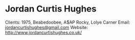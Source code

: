 # Jordan Curtis Hughes

Clients: 1975, Beabedoobee, A$AP Rocky, Lolye Carner
Email: jordancurtishughes@gmail.com
Website: http://www.jordancurtishughes.co.uk/